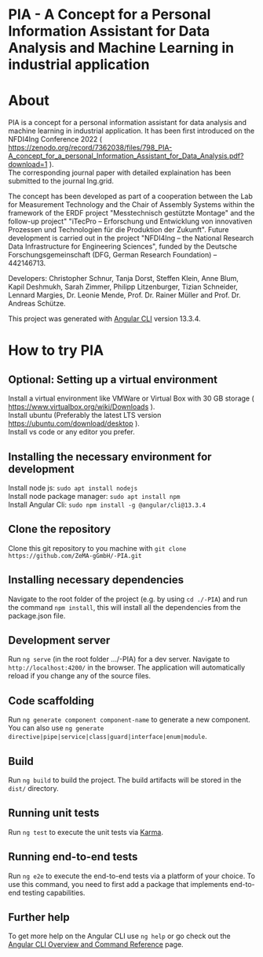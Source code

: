 # PIA - A Concept for a Personal Information Assistant for Data Analysis and Machine Learning in industrial application

# About
PIA is a concept for a personal information assistant for data analysis and machine learning in industrial application. It has been first introduced on the NFDI4Ing Conference 2022 ( https://zenodo.org/record/7362038/files/798_PIA-A_concept_for_a_personal_Information_Assistant_for_Data_Analysis.pdf?download=1 ).\
The corresponding journal paper with detailed explaination has been submitted to the journal Ing.grid.

The concept has been developed as part of a cooperation between the Lab for Measurement Technology and the Chair of Assembly Systems within the framework of the ERDF project "Messtechnisch gestützte Montage" and the follow-up project" "iTecPro – Erforschung und Entwicklung von innovativen Prozessen und Technologien für die Produktion der Zukunft". Future development is carried out in the project "NFDI4Ing – the National Research Data Infrastructure for Engineering Sciences", funded by the Deutsche Forschungsgemeinschaft (DFG, German Research Foundation) – 442146713.

Developers:
Christopher Schnur, Tanja Dorst, Steffen Klein, Anne Blum, Kapil Deshmukh, Sarah Zimmer, Philipp Litzenburger, Tizian Schneider, Lennard Margies, Dr. Leonie Mende, Prof. Dr. Rainer Müller and Prof. Dr. Andreas Schütze.

This project was generated with [Angular CLI]( https://github.com/angular/angular-cli ) version 13.3.4.

# How to try PIA 
## Optional: Setting up a virtual environment
Install a virtual environment like VMWare or Virtual Box with 30 GB storage ( https://www.virtualbox.org/wiki/Downloads ).\
Install ubuntu (Preferably the latest LTS version https://ubuntu.com/download/desktop ).\
Install vs code or any editor you prefer.

## Installing the necessary environment for development
Install node js: `sudo apt install nodejs`\
Install node package manager: `sudo apt install npm`\
Install Angular Cli: `sudo npm install -g @angular/cli@13.3.4`

## Clone the repository
Clone this git repository to you machine with `git clone https://github.com/ZeMA-gGmbH/-PIA.git`

## Installing necessary dependencies
Navigate to the root folder of the project (e.g. by using `cd ./-PIA`) and run the command `npm install`, this will install all the dependencies from the package.json file.

## Development server

Run `ng serve` (in the root folder .../-PIA) for a dev server. Navigate to `http://localhost:4200/` in the browser. The application will automatically reload if you change any of the source files.

## Code scaffolding

Run `ng generate component component-name` to generate a new component. You can also use `ng generate directive|pipe|service|class|guard|interface|enum|module`.

## Build

Run `ng build` to build the project. The build artifacts will be stored in the `dist/` directory.

## Running unit tests

Run `ng test` to execute the unit tests via [Karma](https://karma-runner.github.io).

## Running end-to-end tests

Run `ng e2e` to execute the end-to-end tests via a platform of your choice. To use this command, you need to first add a package that implements end-to-end testing capabilities.

## Further help

To get more help on the Angular CLI use `ng help` or go check out the [Angular CLI Overview and Command Reference](https://angular.io/cli) page.
